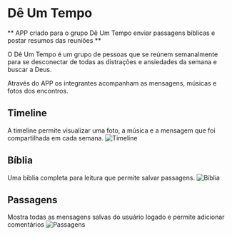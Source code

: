 # Dê Um Tempo
** APP criado para o grupo Dê Um Tempo enviar passagens bíblicas e postar resumos das reuniões **

O Dê Um Tempo é um grupo de pessoas que se reúnem semanalmente para se desconectar de todas as distrações e ansiedades da semana e buscar a Deus.

Através do APP os integrantes acompanham as mensagens, músicas e fotos dos encontros.
## Timeline
A timeline permite visualizar uma foto, a música e a mensagem que foi compartilhada em cada semana.
![Timeline](https://firebasestorage.googleapis.com/v0/b/de-um-tempo.appspot.com/o/deumtempo.png?alt=media&token=9e552904-db45-4909-852e-64dcb963d0d3)

## Bíblia
Uma bíblia completa para leitura que permite salvar passagens.
![Bíblia](https://firebasestorage.googleapis.com/v0/b/de-um-tempo.appspot.com/o/deumtempo-biblia.png?alt=media&token=c2540985-cd35-4c96-a141-c6a47b355aab)

## Passagens
Mostra todas as mensagens salvas do usuário logado e permite adicionar comentários
![Passagens](https://firebasestorage.googleapis.com/v0/b/de-um-tempo.appspot.com/o/deumtempo-passagens.png?alt=media&token=038aeba3-dcc6-4777-8ec0-b62c9049e7a1)